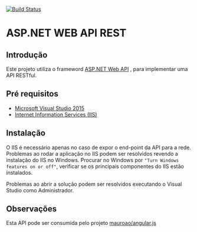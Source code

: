 [![Build Status](https://mauroao.visualstudio.com/_apis/public/build/definitions/4c856b74-0b28-4b77-8850-47d39faf8de3/2/badge)](https://mauroao.visualstudio.com/asp-net-web-api/_build)

# ASP.NET WEB API REST  

## Introdução

Este projeto utiliza o frameword [ASP.NET Web API](https://www.asp.net/web-api) , para implementar uma API RESTful.

## Pré requisitos

* [Microsoft Visual Studio 2015](https://www.visualstudio.com/)
* [Internet Information Services (IIS)](https://msdn.microsoft.com/pt-br/library/ms181052(v=vs.80).aspx)

## Instalação

O IIS é necessário apenas no caso de expor o end-point da API para a rede. Problemas ao rodar a aplicação no IIS podem ser resolvidos revendo a instalação do IIS no Windows. Procurar no Windows por ``"Turn Windows features on or off"``, verificar se os principais componentes do IIS estão instalados. 

Problemas ao abrir a solução podem ser resolvidos executando o Visual Studio como Administrador.

## Observações

Esta API pode ser consumida pelo projeto [mauroao/angular.js](https://github.com/mauroao/angular.js)

